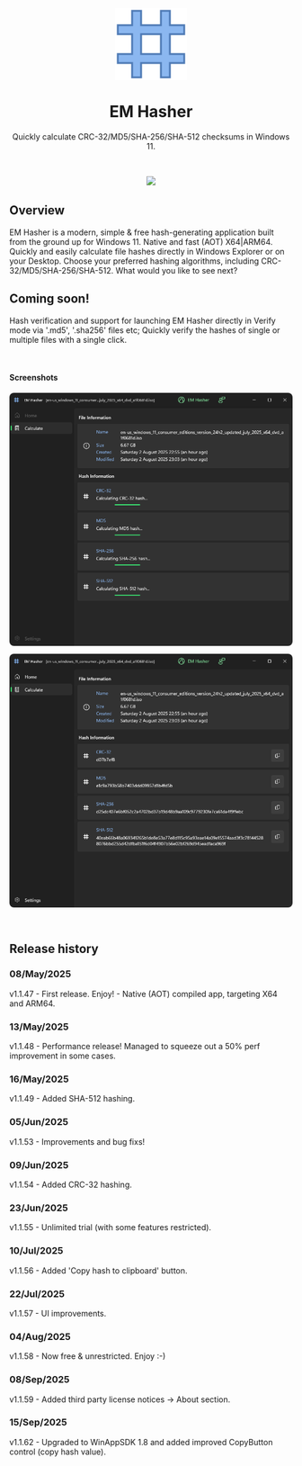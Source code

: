 <p align="center">
  <img width="128" align="center" src="docs/images/AppLogo80x80.png">
</p>
<h1 align="center">
  EM Hasher
</h1>
<p align="center">
  Quickly calculate CRC-32/MD5/SHA-256/SHA-512 checksums in Windows 11.
</p>

<br />

<p align="center">
  <a href="https://apps.microsoft.com/detail/9NZZHH7X25CG?referrer=appbadge&launch=true&cid=github&mode=full">
	  <img src="https://get.microsoft.com/images/en-us%20dark.svg" width="400"/>
  </a>
</p>

## Overview

EM Hasher is a modern, simple & free hash-generating application built from the ground up for Windows 11. Native and fast (AOT) X64|ARM64. Quickly and easily calculate file hashes directly in Windows Explorer or on your Desktop. Choose your preferred hashing algorithms, including CRC-32/MD5/SHA-256/SHA-512. What would you like to see next?

## Coming soon!

Hash verification and support for launching EM Hasher directly in Verify mode via '.md5', '.sha256' files etc; Quickly verify the hashes of single or multiple files with a single click.

<br />

#### Screenshots

<p align="center">
  <img width="auto" align="center" style="border-radius: 8px; width: auto; height: auto;" src="docs/images/Store_01_Main_Screen.png">
</p>

<p align="center">
  <img width="auto" align="center" style="border-radius: 8px; width: auto; height: auto;" src="docs/images/Store_02_Main_Screen_Results.png">
</p>

<br />

## Release history

### 08/May/2025
v1.1.47 - First release. Enjoy! - Native (AOT) compiled app, targeting X64 and ARM64.

### 13/May/2025
v1.1.48 - Performance release! Managed to squeeze out a 50% perf improvement in some cases.

### 16/May/2025
v1.1.49 - Added SHA-512 hashing.

### 05/Jun/2025
v1.1.53 - Improvements and bug fixs!

### 09/Jun/2025
v1.1.54 - Added CRC-32 hashing.

### 23/Jun/2025 ###
v1.1.55 - Unlimited trial (with some features restricted).

### 10/Jul/2025 ###
v1.1.56 - Added 'Copy hash to clipboard' button.

### 22/Jul/2025 ###
v1.1.57 - UI improvements.

### 04/Aug/2025 ###
v1.1.58 - Now free & unrestricted. Enjoy :-)

### 08/Sep/2025 ###
v1.1.59 - Added third party license notices -> About section.

### 15/Sep/2025 ###
v1.1.62 - Upgraded to WinAppSDK 1.8 and added improved CopyButton control (copy hash value).